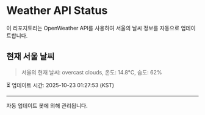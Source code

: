 
# Weather API Status

이 리포지토리는 OpenWeather API를 사용하여 서울의 날씨 정보를 자동으로 업데이트합니다.

## 현재 서울 날씨
> 서울의 현재 날씨: overcast clouds, 온도: 14.8°C, 습도: 62%

⏳ 업데이트 시간: 2025-10-23 01:27:53 (KST)

---
자동 업데이트 봇에 의해 관리됩니다.

